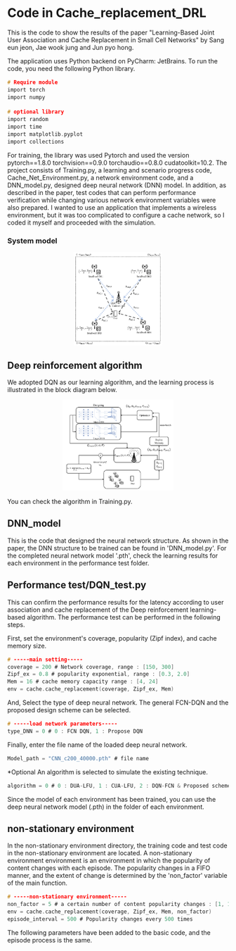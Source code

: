 # Code in Cache_replacement_DRL
This is the code to show the results of the paper "Learning-Based Joint User Association and Cache Replacement in Small Cell Networks" by Sang eun jeon, Jae wook jung and Jun pyo hong.

The application uses Python backend on PyCharm: JetBrains. To run the code, you need the following Python library.
```c
# Require module
import torch
import numpy

# optional library
import random
import time
import matplotlib.pyplot
import collections
```

For training, the library was used Pytorch and used the version pytorch==1.8.0 torchvision==0.9.0 torchaudio==0.8.0 cudatoolkit=10.2. The project consists of Training.py, a learning and scenario progress code, Cache_Net_Environment.py, a network environment code, and a DNN_model.py, designed deep neural network (DNN) model. In addition, as described in the paper, test codes that can perform performance verification while changing various network environment variables were also prepared. I wanted to use an application that implements a wireless environment, but it was too complicated to configure a cache network, so I coded it myself and proceeded with the simulation.

### System model
<p align="center"><img src="./figure/System_model.png" width="40%" height="40%"/></p>

## Deep reinforcement algorithm

We adopted DQN as our learning algorithm, and the learning process is illustrated in the block diagram below.
<p align="center"><img src="./figure/Block_diagram.png" width="50%" height="50%"/></p>
You can check the algorithm in Training.py.

## DNN_model
This is the code that designed the neural network structure. As shown in the paper, the DNN structure to be trained can be found in 'DNN_model.py'. For the completed neural network model '.pth', check the learning results for each environment in the performance test folder.

## Performance test/DQN_test.py
This can confirm the performance results for the latency according to user association and cache replacement of the Deep reinforcement learning-based algorithm. The performance test can be performed in the following steps. 

First, set the environment's coverage, popularity (Zipf index), and cache memory size.
```c
# -----main setting-----
coverage = 200 # Network coverage, range : [150, 300]
Zipf_ex = 0.8 # popularity exponential, range : [0.3, 2.0]
Mem = 16 # cache memory capacity range : [4, 24]
env = cache.cache_replacement(coverage, Zipf_ex, Mem)
```
And, Select the type of deep neural network. The general FCN-DQN and the proposed design scheme can be selected.
```c
# -----load network parameters-----
type_DNN = 0 # 0 : FCN DQN, 1 : Propose DQN
```
Finally, enter the file name of the loaded deep neural network.
```c
Model_path = "CNN_c200_40000.pth" # file name
```
*Optional
An algorithm is selected to simulate the existing technique.
```c
algorithm = 0 # 0 : DUA-LFU, 1 : CUA-LFU, 2 : DQN-FCN & Proposed scheme
```
Since the model of each environment has been trained, you can use the deep neural network model (.pth) in the folder of each environment.

## non-stationary environment
In the non-stationary environment directory, the training code and test code in the non-stationary environment are located.
A non-stationary environment environment is an environment in which the popularity of content changes with each episode. The popularity changes in a FIFO manner, and the extent of change is determined by the 'non_factor' variable of the main function.

```c
# -----non-stationary environment-----
non_factor = 5 # a certain number of content popularity changes : [1, 19]
env = cache.cache_replacement(coverage, Zipf_ex, Mem, non_factor)
episode_interval = 500 # Popularity changes every 500 times
```
The following parameters have been added to the basic code, and the episode process is the same.
